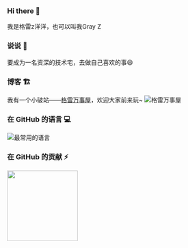 ### Hi there 👋
我是格雷z洋洋，也可以叫我Gray Z

### 说说 💬
要成为一名资深的技术宅，去做自己喜欢的事😄

### 博客 🏗
我有一个小破站——[格雷万事屋](https://blog.grayzhao.com/)，欢迎大家前来玩~
![格雷万事屋](https://cdn.jsdelivr.net/gh/zhy201810576/picture-host/my-website.png)

### 在 GitHub 的语言 💻
<img alt="最常用的语言" src="https://github-readme-stats.vercel.app/api/top-langs/?username=zhy201810576&layout=compact&theme=calm&hide_border=true&langs_count=6&exclude_repo=bspart&card_width=323"/>

### 在 GitHub 的贡献 ⚡
<img src="https://github-readme-stats.vercel.app/api?username=zhy201810576&layout=compact&theme=calm&hide_border=true&hide=issues&show_icons=true" height="165"/>

<!--
**zhy201810576/zhy201810576** is a ✨ _special_ ✨ repository because its `README.md` (this file) appears on your GitHub profile.

Here are some ideas to get you started:

- 🔭 I’m currently working on ...
- 🌱 I’m currently learning ...
- 👯 I’m looking to collaborate on ...
- 🤔 I’m looking for help with ...
- 💬 Ask me about ...
- 📫 How to reach me: ...
- 😄 Pronouns: ...
- ⚡ Fun fact: ...
-->
